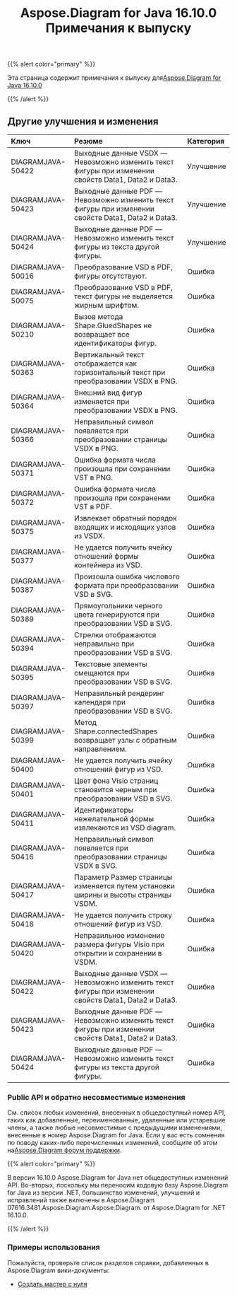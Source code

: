 ﻿---
title: Aspose.Diagram for Java 16.10.0 Примечания к выпуску
type: docs
weight: 30
url: /ru/java/aspose-diagram-for-java-16-10-0-release-notes/
---
{{% alert color="primary" %}} 

 Эта страница содержит примечания к выпуску для[Aspose.Diagram for Java 16.10.0](https://docs.aspose.com/diagram/java/aspose-diagram-for-java-16-10-0-release-notes/)

{{% /alert %}} 
## **Другие улучшения и изменения**

|**Ключ**|**Резюме**|**Категория**|
|:- |:- |:- |
|DIAGRAMJAVA-50422|Выходные данные VSDX — Невозможно изменить текст фигуры при изменении свойств Data1, Data2 и Data3.|Улучшение|
|DIAGRAMJAVA-50423|Выходные данные PDF — Невозможно изменить текст фигуры при изменении свойств Data1, Data2 и Data3.|Улучшение|
|DIAGRAMJAVA-50424|Выходные данные PDF — Невозможно изменить текст фигуры из текста другой фигуры.|Улучшение|
|DIAGRAMJAVA-50016|Преобразование VSD в PDF, фигуры отсутствуют.|Ошибка|
|DIAGRAMJAVA-50075|Преобразование VSD в PDF, текст фигуры не выделяется жирным шрифтом.|Ошибка|
|DIAGRAMJAVA-50210|Вызов метода Shape.GluedShapes не возвращает все идентификаторы фигур.|Ошибка|
|DIAGRAMJAVA-50363|Вертикальный текст отображается как горизонтальный текст при преобразовании VSDX в PNG.|Ошибка|
|DIAGRAMJAVA-50364|Внешний вид фигур изменяется при преобразовании VSDX в PNG.|Ошибка|
|DIAGRAMJAVA-50366|Неправильный символ появляется при преобразовании страницы VSDX в PNG.|Ошибка|
|DIAGRAMJAVA-50371|Ошибка формата числа произошла при сохранении VST в PNG.|Ошибка|
|DIAGRAMJAVA-50372|Ошибка формата числа произошла при сохранении VST в PDF.|Ошибка|
|DIAGRAMJAVA-50375|Извлекает обратный порядок входящих и исходящих узлов из VSDX.|Ошибка|
|DIAGRAMJAVA-50377|Не удается получить ячейку отношений формы контейнера из VSD.|Ошибка|
|DIAGRAMJAVA-50387|Произошла ошибка числового формата при преобразовании VSD в SVG.|Ошибка|
|DIAGRAMJAVA-50389|Прямоугольники черного цвета генерируются при преобразовании VSD в SVG.|Ошибка|
|DIAGRAMJAVA-50394|Стрелки отображаются неправильно при преобразовании VSD в SVG.|Ошибка|
|DIAGRAMJAVA-50395|Текстовые элементы смещаются при преобразовании VSD в SVG.|Ошибка|
|DIAGRAMJAVA-50397|Неправильный рендеринг календаря при преобразовании VSD в SVG.|Ошибка|
|DIAGRAMJAVA-50399|Метод Shape.connectedShapes возвращает узлы с обратным направлением.|Ошибка|
|DIAGRAMJAVA-50400|Не удается получить ячейку отношений фигур из VSD.|Ошибка|
|DIAGRAMJAVA-50401|Цвет фона Visio страниц становится черным при преобразовании VSD в SVG.|Ошибка|
|DIAGRAMJAVA-50411|Идентификаторы нежелательной формы извлекаются из VSD diagram.|Ошибка|
|DIAGRAMJAVA-50416|Неправильный символ появляется при преобразовании страницы VSDX в SVG.|Ошибка|
|DIAGRAMJAVA-50417|Параметр Размер страницы изменяется путем установки ширины и высоты страницы VSDM.|Ошибка|
|DIAGRAMJAVA-50418|Не удается получить строку отношений фигур из VSD.|Ошибка|
|DIAGRAMJAVA-50420|Неправильное изменение размера фигуры Visio при открытии и сохранении в VSDM.|Ошибка|
|DIAGRAMJAVA-50422|Выходные данные VSDX — Невозможно изменить текст фигуры при изменении свойств Data1, Data2 и Data3.|Ошибка|
|DIAGRAMJAVA-50423|Выходные данные PDF — Невозможно изменить текст фигуры при изменении свойств Data1, Data2 и Data3.|Ошибка|
|DIAGRAMJAVA-50424|Выходные данные PDF — Невозможно изменить текст фигуры из текста другой фигуры.|Ошибка|
### **Public API и обратно несовместимые изменения**
См. список любых изменений, внесенных в общедоступный номер API, таких как добавленные, переименованные, удаленные или устаревшие члены, а также любые несовместимые с предыдущими изменениями, внесенные в номер Aspose.Diagram for Java. Если у вас есть сомнения по поводу каких-либо перечисленных изменений, сообщите об этом на[Aspose.Diagram форум поддержки](https://forum.aspose.com/c/diagram/17).

{{% alert color="primary" %}} 

В версии 16.10.0 Aspose.Diagram for Java нет общедоступных изменений API. Во-вторых, поскольку мы переносим кодовую базу Aspose.Diagram for Java из версии .NET, большинство изменений, улучшений и исправлений также включены в Aspose.Diagram 07616.3481.Aspose.Diagram.Aspose.Diagram. от Aspose.Diagram for .NET 16.10.0.

{{% /alert %}} 
### **Примеры использования**
Пожалуйста, проверьте список разделов справки, добавленных в Aspose.Diagram вики-документы:

- [Создать мастер с нуля](/diagram/ru/java/working-with-masters/#create-master-from-scratch)
